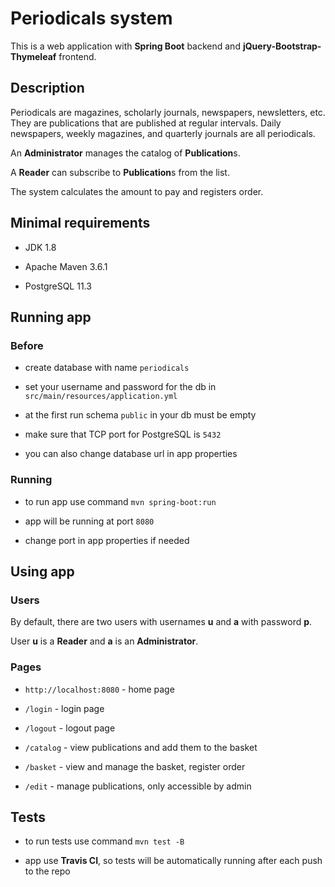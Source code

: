 # Periodicals system
This is a web application with **Spring Boot** backend and **jQuery-Bootstrap-Thymeleaf** frontend.

## Description

Periodicals are magazines, scholarly journals, newspapers, newsletters, etc. They are publications that are published at regular intervals. Daily newspapers, weekly magazines, and quarterly journals are all periodicals.

An **Administrator** manages the catalog of **Publication**s.

A **Reader** can subscribe to **Publication**s from the list.

The system calculates the amount to pay and registers order.

## Minimal requirements

- JDK 1.8

- Apache Maven 3.6.1

- PostgreSQL 11.3

## Running app

### Before

- create database with name `periodicals`

- set your username and password for the db in `src/main/resources/application.yml`

- at the first run schema `public` in your db must be empty

- make sure that TCP port for PostgreSQL is `5432`

- you can also change database url in app properties

### Running

- to run app use command `mvn spring-boot:run`

- app will be running at port `8080`

- change port in app properties if needed

## Using app

### Users

By default, there are two users with usernames **u** and **a** with password **p**. 

User **u** is a **Reader** and **a** is an **Administrator**.

### Pages

- `http://localhost:8080` - home page

- `/login` - login page

- `/logout` - logout page

- `/catalog` - view publications and add them to the basket

- `/basket` - view and manage the basket, register order

- `/edit` - manage publications, only accessible by admin

## Tests

- to run tests use command `mvn test -B`

- app use **Travis CI**, so tests will be automatically running after each push to the repo